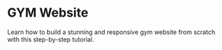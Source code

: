 # GYM Website
Learn how to build a stunning and responsive gym website from scratch with this step-by-step tutorial.
